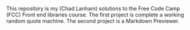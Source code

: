 This repository is my (Chad Lanham) solutions to the Free Code Camp (FCC) Front end libraries course.
The first project is complete a working random quote machine.
The second project is a Markdown Previewer.